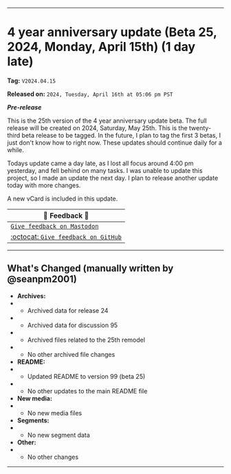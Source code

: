 
***

# 4 year anniversary update (Beta 25, 2024, Monday, April 15th) (1 day late)

**Tag:** `V2024.04.15`

**Released on:** `2024, Tuesday, April 16th at 05:06 pm PST`

***Pre-release***

This is the 25th version of the 4 year anniversary update beta. The full release will be created on 2024, Saturday, May 25th. This is the twenty-third beta release to be tagged. In the future, I plan to tag the first 3 betas, I just don't know how to right now. These updates should continue daily for a while.

Todays update came a day late, as I lost all focus around 4:00 pm yesterday, and fell behind on many tasks. I was unable to update this project, so I made an update the next day. I plan to release another update today with more changes.

A new vCard is included in this update.

| 📣️ Feedback 💬️ |
|---|
| [`Give feedback on Mastodon`](https://techhub.social/deck/@seanpm2001/112237731368032617) |
| [:octocat: `Give feedback on GitHub`](https://github.com/seanpm2001/seanpm2001/discussions/96/) |

---

## What's Changed (manually written by @seanpm2001)

- **Archives:**
- - Archived data for release 24
- - Archived data for discussion 95
- - Archived files related to the 25th remodel
- - No other archived file changes
- **README:**
- - Updated README to version 99 (beta 25)
- - No other updates to the main README file
- **New media:**
- - No new media files
- **Segments:**
- - No new segment data
- **Other:**
- - No other changes

***
